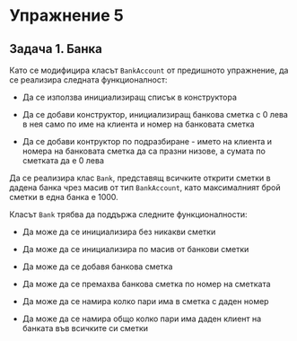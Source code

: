 # Упражнение 5

## Задача 1. Банка
Като се модифицира класът `BankAccount` от предишното упражнение, да се реализира следната функционалност:

- Да се използва инициализиращ списък в конструктора

- Да се добави конструктор, инициализиращ банкова сметка с 0 лева в нея само по
име на клиента и номер на банковата сметка

- Да се добави контруктор по подразбиране - името на клиента и 
номера на банковата сметка да са празни низове, а сумата по сметката да е 0 лева

Да се реализира клас `Bank`, представящ всичките открити сметки в дадена банка чрез масив от тип `BankAccount`, като 
максималният брой сметки в една банка е 1000.

Класът `Bank` трябва да поддържа следните функционалности:

- Да може да се инициализира без никакви сметки

- Да може да се инициализира по масив от банкови сметки

- Да може да се добавя банкова сметка

- Да може да се премахва банкова сметка по номер на сметката

- Да може да се намира колко пари има в сметка с даден номер

- Да може да се намира общо колко пари има даден клиент на банката във всичките си сметки
